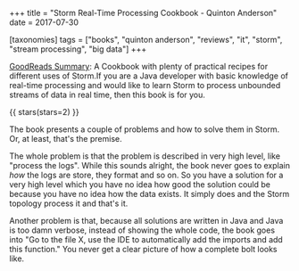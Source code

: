+++
title = "Storm Real-Time Processing Cookbook - Quinton Anderson"
date = 2017-07-30

[taxonomies]
tags = ["books", "quinton anderson", "reviews", "it", "storm", "stream processing", "big data"]
+++

[GoodReads Summary](https://www.goodreads.com/book/show/18430542-storm-real-time-processing-cookbook):
A Cookbook with plenty of practical recipes for different uses of Storm.If you
are a Java developer with basic knowledge of real-time processing and would
like to learn Storm to process unbounded streams of data in real time, then
this book is for you.

<!-- more -->

{{ stars(stars=2) }}

The book presents a couple of problems and how to solve them in Storm. Or, at
least, that's the premise.

The whole problem is that the problem is described in very high level, like
"process the logs". While this sounds alright, the book never goes to explain
*how* the logs are store, they format and so on. So you have a solution for a
very high level which you have no idea how good the solution could be because
you have no idea how the data exists. It simply does and the Storm topology
process it and that's it.

Another problem is that, because all solutions are written in Java and Java is
too damn verbose, instead of showing the whole code, the book goes into "Go to
the file X, use the IDE to automatically add the imports and add this
function." You never get a clear picture of how a complete bolt looks like.
